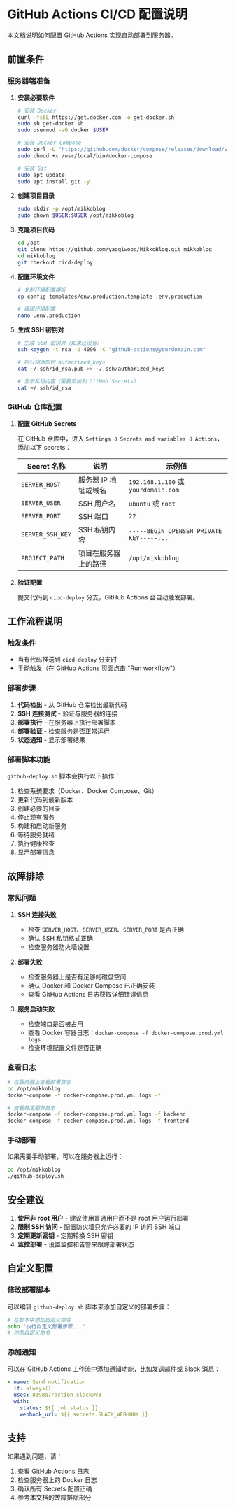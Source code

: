 # GitHub Actions CI/CD 配置说明

本文档说明如何配置 GitHub Actions 实现自动部署到服务器。

## 前置条件

### 服务器端准备

1. **安装必要软件**
   ```bash
   # 安装 Docker
   curl -fsSL https://get.docker.com -o get-docker.sh
   sudo sh get-docker.sh
   sudo usermod -aG docker $USER

   # 安装 Docker Compose
   sudo curl -L "https://github.com/docker/compose/releases/download/v2.20.0/docker-compose-$(uname -s)-$(uname -m)" -o /usr/local/bin/docker-compose
   sudo chmod +x /usr/local/bin/docker-compose

   # 安装 Git
   sudo apt update
   sudo apt install git -y
   ```

2. **创建项目目录**
   ```bash
   sudo mkdir -p /opt/mikkoblog
   sudo chown $USER:$USER /opt/mikkoblog
   ```

3. **克隆项目代码**
   ```bash
   cd /opt
   git clone https://github.com/yaoqiwood/MikkoBlog.git mikkoblog
   cd mikkoblog
   git checkout cicd-deploy
   ```

4. **配置环境文件**
   ```bash
   # 复制环境配置模板
   cp config-templates/env.production.template .env.production

   # 编辑环境配置
   nano .env.production
   ```

5. **生成 SSH 密钥对**
   ```bash
   # 生成 SSH 密钥对（如果还没有）
   ssh-keygen -t rsa -b 4096 -C "github-actions@yourdomain.com"

   # 将公钥添加到 authorized_keys
   cat ~/.ssh/id_rsa.pub >> ~/.ssh/authorized_keys

   # 显示私钥内容（需要添加到 GitHub Secrets）
   cat ~/.ssh/id_rsa
   ```

### GitHub 仓库配置

1. **配置 GitHub Secrets**

   在 GitHub 仓库中，进入 `Settings` -> `Secrets and variables` -> `Actions`，添加以下 secrets：

   | Secret 名称 | 说明 | 示例值 |
   |------------|------|--------|
   | `SERVER_HOST` | 服务器 IP 地址或域名 | `192.168.1.100` 或 `yourdomain.com` |
   | `SERVER_USER` | SSH 用户名 | `ubuntu` 或 `root` |
   | `SERVER_PORT` | SSH 端口 | `22` |
   | `SERVER_SSH_KEY` | SSH 私钥内容 | `-----BEGIN OPENSSH PRIVATE KEY-----...` |
   | `PROJECT_PATH` | 项目在服务器上的路径 | `/opt/mikkoblog` |

2. **验证配置**

   提交代码到 `cicd-deploy` 分支，GitHub Actions 会自动触发部署。

## 工作流程说明

### 触发条件

- 当有代码推送到 `cicd-deploy` 分支时
- 手动触发（在 GitHub Actions 页面点击 "Run workflow"）

### 部署步骤

1. **代码检出** - 从 GitHub 仓库检出最新代码
2. **SSH 连接测试** - 验证与服务器的连接
3. **部署执行** - 在服务器上执行部署脚本
4. **部署验证** - 检查服务是否正常运行
5. **状态通知** - 显示部署结果

### 部署脚本功能

`github-deploy.sh` 脚本会执行以下操作：

1. 检查系统要求（Docker、Docker Compose、Git）
2. 更新代码到最新版本
3. 创建必要的目录
4. 停止现有服务
5. 构建和启动新服务
6. 等待服务就绪
7. 执行健康检查
8. 显示部署信息

## 故障排除

### 常见问题

1. **SSH 连接失败**
   - 检查 `SERVER_HOST`、`SERVER_USER`、`SERVER_PORT` 是否正确
   - 确认 SSH 私钥格式正确
   - 检查服务器防火墙设置

2. **部署失败**
   - 检查服务器上是否有足够的磁盘空间
   - 确认 Docker 和 Docker Compose 已正确安装
   - 查看 GitHub Actions 日志获取详细错误信息

3. **服务启动失败**
   - 检查端口是否被占用
   - 查看 Docker 容器日志：`docker-compose -f docker-compose.prod.yml logs`
   - 检查环境配置文件是否正确

### 查看日志

```bash
# 在服务器上查看部署日志
cd /opt/mikkoblog
docker-compose -f docker-compose.prod.yml logs -f

# 查看特定服务日志
docker-compose -f docker-compose.prod.yml logs -f backend
docker-compose -f docker-compose.prod.yml logs -f frontend
```

### 手动部署

如果需要手动部署，可以在服务器上运行：

```bash
cd /opt/mikkoblog
./github-deploy.sh
```

## 安全建议

1. **使用非 root 用户** - 建议使用普通用户而不是 root 用户运行部署
2. **限制 SSH 访问** - 配置防火墙只允许必要的 IP 访问 SSH 端口
3. **定期更新密钥** - 定期轮换 SSH 密钥
4. **监控部署** - 设置监控和告警来跟踪部署状态

## 自定义配置

### 修改部署脚本

可以编辑 `github-deploy.sh` 脚本来添加自定义的部署步骤：

```bash
# 在脚本中添加自定义命令
echo "执行自定义部署步骤..."
# 你的自定义命令
```

### 添加通知

可以在 GitHub Actions 工作流中添加通知功能，比如发送邮件或 Slack 消息：

```yaml
- name: Send notification
  if: always()
  uses: 8398a7/action-slack@v3
  with:
    status: ${{ job.status }}
    webhook_url: ${{ secrets.SLACK_WEBHOOK }}
```

## 支持

如果遇到问题，请：

1. 查看 GitHub Actions 日志
2. 检查服务器上的 Docker 日志
3. 确认所有 Secrets 配置正确
4. 参考本文档的故障排除部分
